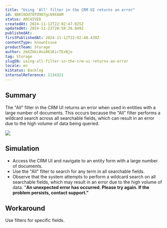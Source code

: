 ```yaml
---
title: "Using 'All' filter in the CRM UI returns an error"
id: 4B8l0OdT8TO907gc69X4mM
status: ARCHIVED
createdAt: 2024-11-12T22:02:47.025Z
updatedAt: 2024-11-22T20:58:26.049Z
publishedAt: 
firstPublishedAt: 2024-11-12T22:02:48.439Z
contentType: knownIssue
productTeam: Storage
author: 2mXZkbi0oi061KicTExNjo
tag: Storage
slugEN: using-all-filter-in-the-crm-ui-returns-an-error
locale: en
kiStatus: Backlog
internalReference: 1134321
---
```


## Summary


The "All" filter in the CRM UI returns an error when used in entities with a large number of documents. This occurs because the "All" filter performs a wildcard search across all searchable fields, which can result in an error due to the high volume of data being queried.

 ![](https://raw.githubusercontent.com/vtexdocs/known-issues/refs/heads/main/docs/en/known-issues/Storage/using-all-filter-in-the-crm-ui-returns-an-error_1.png)

##

##

## Simulation



- Access the CRM UI and navigate to an entity form with a large number of documents.
- Use the "All" filter to search for any term in all searchable fields.
- Observe that the system attempts to perform a wildcard search on all searchable fields, which may result in an error due to the high volume of data.
"**An unexpected error has occurred. Please try again. If the problem persists, contact support."**


##

## Workaround


Use filters for specific fields.

